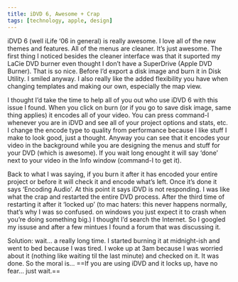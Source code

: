 ```yaml
---
title: iDVD 6, Awesome + Crap
tags: [technology, apple, design]
---
```


iDVD 6 (well iLife ‘06 in general) is really awesome. I love all of the new themes and features. All of the menus are cleaner. It’s just awesome. The first thing I noticed besides the cleaner interface was that it suported my LaCie DVD burner even thought I don’t have a SuperDrive (Apple DVD Burner). That is so nice. Before I’d export a disk image and burn it in Disk Utility. I smiled anyway. I also really like the added flexibility you have when changing templates and making our own, especially the map view.

I thought I’d take the time to help all of you out who use iDVD 6 with this issue I found. When you click on burn (or if you go to save disk image, same thing applies) it encodes all of your video. You can press command-I whenever you are in iDVD and see all of your project options and stats, etc. I change the encode type to quality from performance because I like stuff I make to look good, just a thought. Anyway you can see that it encodes your video in the background while you are designing the menus and stuff for your DVD (which is awesome). If you wait long enought it will say ‘done’ next to your video in the Info window (command-I to get it).

Back to what I was saying, if you burn it after it has encoded your entire project or before it will check it and encode what’s left. Once it’s done it says ‘Encoding Audio’. At this point it says iDVD is not responding. I was like what the crap and restarted the entire DVD process. After the third time of restarting it after it ‘locked up’ (to mac haters: this never happens normally, that’s why I was so confused. on windows you just expect it to crash when you’re doing something big.) I thought I’d search the Internet. So I googled my issuse and after a few mintues I found a forum that was discussing it.

Solution: wait… a really long time. I started burning it at midnight-ish and went to bed because I was tired. I woke up at 3am because I was worried about it (nothing like waiting til the last minute) and checked on it. It was done. So the moral is… ==If you are using iDVD and it locks up, have no fear… just wait.==
